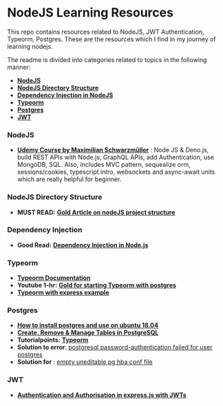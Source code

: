 # NodeJS Learning Resources
This repo contains resources related to NodeJS, JWT Authentication, Typeorm, Postgres. These are the resources which I find in my journey of learning nodejs.<br>

The readme is divided into categories related to topics in the following manner:
* [**NodeJS**](#nodejs)
* [**NodeJS Directory Structure**](#nodejs-directory-structure)
* [**Dependency Injection in NodeJS**](#dependency-injection)
* [**Typeorm**](#typeorm)
* [**Postgres**](#postgres)
* [**JWT**](#jwt)


### NodeJS
- [**Udemy Course by  Maximilian Schwarzmüller**](https://www.udemy.com/course/nodejs-the-complete-guide) : Node JS & Deno.js, build REST APIs with Node.js, GraphQL APIs, add Authentication, use MongoDB, SQL. Also, includes MVC pattern, sequealize orm, sessions/cookies, typescript intro, websockets and async-await units which are really helpful for beginner.

### NodeJS Directory Structure 
- **MUST READ:** [**Gold Article on nodeJS project structure**](https://softwareontheroad.com/ideal-nodejs-project-structure/)

### Dependency Injection 
- **Good Read:** [**Dependency Injection in Node.js**](https://blog.risingstack.com/dependency-injection-in-node-js/)

### Typeorm 
- [**Typeorm Documentation**](https://typeorm.io/#/)
- **Youtube 1-hr:** [**Gold for starting Typeorm with postgres**](https://www.youtube.com/watch?v=Paz0gnODPE0&t=706s)
- [**Typeorm with express example**](https://orkhan.gitbook.io/typeorm/docs/example-with-express)

### Postgres
- [**How to install postgres and use on ubuntu 18.04**](https://www.digitalocean.com/community/tutorials/how-to-install-and-use-postgresql-on-ubuntu-18-04)
- [**Create, Remove & Manage Tables in PostgreSQL**](https://www.digitalocean.com/community/tutorials/how-to-create-remove-manage-tables-in-postgresql-on-a-cloud-server)
- **Tutorialpoints:** [**Typeorm**](https://www.tutorialspoint.com/typeorm/index.htm)
- **Solution to error**: [postgresql password-authentication failed for user postgres](https://stackoverflow.com/questions/7695962/postgresql-password-authentication-failed-for-user-postgres)
- **Solution for** : [empty uneditable pg hba conf file](https://stackoverflow.com/questions/25974839/empty-uneditable-pg-hba-conf-file/25978628a)


### JWT
- [**Authentication and Authorisation in express.js with JWTs**](https://stackabuse.com/authentication-and-authorization-with-jwts-in-express-js/)
